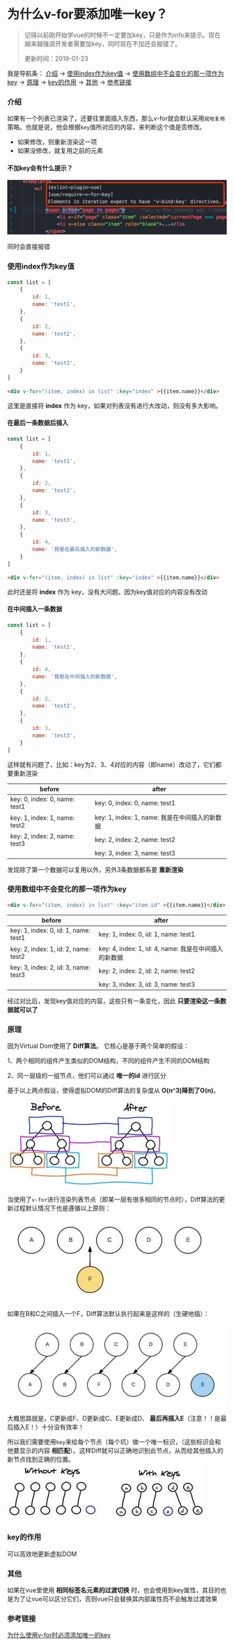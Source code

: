 # 为什么v-for要添加唯一key？
> 记得以前刚开始学vue的时候不一定要加key，只是作为info来提示。现在越来越强调开发者需要加key，同时现在不加还会报错了。
> 
> 更新时间：2019-01-23

我是导航条：
[介绍](#介绍) -> [使用index作为key值](#使用index作为key值) -> [使用数组中不会变化的那一项作为key](#使用数组中不会变化的那一项作为key) -> [原理](#原理) -> [key的作用](#key的作用) -> [其他](#其他) -> [参考链接](#参考链接)

### 介绍
如果有一个列表已渲染了，还要往里面插入东西，那么v-for就会默认采用`就地复用`策略。也就是说，他会根据`key`值所对应的内容，来判断这个值是否修改。
 - 如果修改，则重新渲染这一项
 - 如果没修改，就复用之前的元素

#### 不加key会有什么提示？
![alt](./img/key-1.png)

同时会直接报错

### 使用index作为key值
```js
const list = [
    {
        id: 1,
        name: 'test1',
    },
    {
        id: 2,
        name: 'test2',
    },
    {
        id: 3,
        name: 'test3',
    }
]
```
```html
<div v-for="(item, index) in list" :key="index" >{{item.name}}</div>
```
这里是直接将 **index** 作为 key，如果对列表没有进行大改动，则没有多大影响。

#### 在最后一条数据后插入
```js
const list = [
    {
        id: 1,
        name: 'test1',
    },
    {
        id: 2,
        name: 'test2',
    },
    {
        id: 3,
        name: 'test3',
    },
    {
        id: 4,
        name: '我是在最后插入的新数据',
    }
]
```
```html
<div v-for="(item, index) in list" :key="index" >{{item.name}}</div>
```
此时还是将 **index** 作为 key，没有大问题。因为key值对应的内容没有改动

#### 在中间插入一条数据
```js
const list = [
    {
        id: 1,
        name: 'test1',
    },
    {
        id: 4,
        name: '我是在中间插入的新数据',
    },
    {
        id: 2,
        name: 'test2',
    },
    {
        id: 3,
        name: 'test3',
    }
]
```
这样就有问题了，比如：key为2、3、4对应的内容（即name）改动了，它们都要重新渲染

| before | after |
|--|--|
| key: 0, index: 0, name: test1 | key: 0, index: 0, name: test1 |
| key: 1, index: 1, name: test2 | key: 1, index: 1, name: 我是在中间插入的新数据 |
| key: 2, index: 2, name: test3 | key: 2, index: 2, name: test2 |
|   | key: 3, index: 3, name: test3 |

发现除了第一个数据可以复用以外，另外3条数据都系要 **重新渲染**

### 使用数组中不会变化的那一项作为key
```html
<div v-for="(item, index) in list" :key="item.id" >{{item.name}}</div>
```
| before | after |
|--|--|
| key: 1, index: 0, id: 1, name: test1 | key: 1, index: 0, id: 1, name: test1 |
| key: 2, index: 1, id: 2, name: test2 | key: 4, index: 1, id: 4, name: 我是在中间插入的新数据 |
| key: 3, index: 2, id: 3, name: test3 | key: 2, index: 2, id: 2, name: test2 |
|   | key: 3, index: 3, id: 3, name: test3 |

经过对比后，发现key值对应的内容，这些只有一条变化，因此 **只要渲染这一条数据就可以了**

### 原理
因为Virtual Dom使用了 **Diff算法**。
它核心是基于两个简单的假设：

1、两个相同的组件产生类似的DOM结构，不同的组件产生不同的DOM结构

2、同一层级的一组节点，他们可以通过 **唯一的id** 进行区分

基于以上两点假设，使得虚拟DOM的Diff算法的复杂度从 **O(n^3)降到了O(n)**。

![alt](./img/key-2.png)

当使用了`v-for`进行渲染列表节点（即某一层有很多相同的节点时），Diff算法的更新过程默认情况下也是遵循以上原则：

![alt](./img/key-3.png)

如果在B和C之间插入一个F，Diff算法默认执行起来是这样的（生硬地插）：

![alt](./img/key-4.png)

大概思路就是，C更新成F、D更新成C、E更新成D、 **最后再插入E**（注意！！是最后插入E！）十分没有效率！

所以我们需要使用`key`来给每个节点（每个坑）做一个唯一标识，（这些标识会和他要显示的内容 **相匹配**）。这样Diff就可以正确地识别此节点，从而给其他插入的新节点找到正确的位置。
![alt](./img/key-5.png)

### key的作用
可以高效地更新虚拟DOM

### 其他
如果在vue里使用 **相同标签名元素的过渡切换** 时，也会使用到key属性，其目的也是为了让vue可以区分它们，否则vue只会替换其内部属性而不会触发过渡效果

### 参考链接
[为什么使用v-for时必须添加唯一的key](https://wangyaxing.cn/2018/03/18/2018-03-18-%E4%B8%BA%E4%BB%80%E4%B9%88%E4%BD%BF%E7%94%A8v-for%E6%97%B6%E5%BF%85%E9%A1%BB%E6%B7%BB%E5%8A%A0%E5%94%AF%E4%B8%80%E7%9A%84key/)
